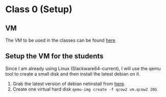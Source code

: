 # Class 0 (Setup)

## VM 

The VM to be used in the classes can be found [here](https://filesender.fccn.pt/?s=download&token=6eb748bf-0687-412f-822c-942fdb369ae8)

## Setup the VM for the students

Since I am already using Linux (Slackware64-current), I will use the qemu tool to create a small disk and then install the latest debian on it.

1. Grab the latest version of debian netinstall from [here](https://www.debian.org/).
2. Create one virtual hard disk `qemu-img create -f qcow2 vm.qcow2 20G`
